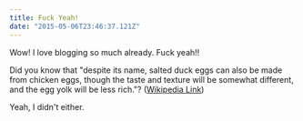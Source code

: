 ```yaml
---
title: Fuck Yeah! 
date: "2015-05-06T23:46:37.121Z"
---
```


Wow! I love blogging so much already. Fuck yeah!!

Did you know that "despite its name, salted duck eggs can also be made from
chicken eggs, though the taste and texture will be somewhat different, and the
egg yolk will be less rich."?
([Wikipedia Link](https://en.wikipedia.org/wiki/Salted_duck_egg))

Yeah, I didn't either.
